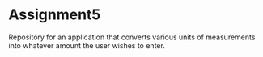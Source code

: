 # Assignment5
Repository for an application that converts various units of measurements into whatever amount the user wishes to enter.
